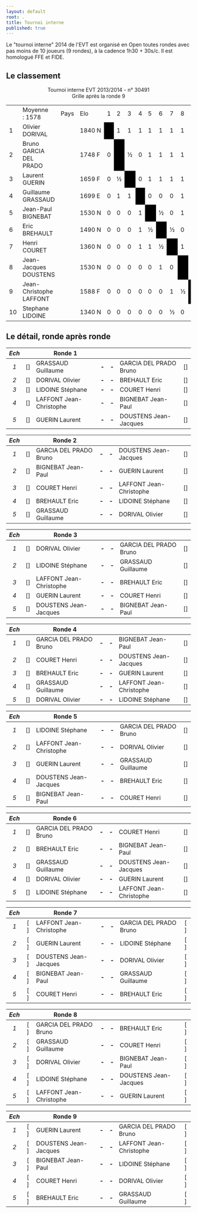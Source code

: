 ```yaml
---
layout: default
root: .
title: Tournoi interne
published: true
---
```


Le "tournoi interne" 2014 de l'EVT est organisé en Open toutes rondes avec pas moins de 10 joueurs (9 rondes), à la cadence 1h30 + 30s/c. Il est homologué FFE et FIDE.

## Le classement

<body topmargin='4' leftmargin='4'>
<div align=center>
<p class=papi_titre>Tournoi interne EVT 2013/2014 - n° 30491<br />Grille après la ronde 9</p>
<table cellspacing=0 cellpadding=2 style=border-collapse:collapse;>
 <tr height=20 class=papi_liste_c>
  <td class=papi_border_c width=20>&nbsp;</td>
  <td class=papi_border_l width=160>Moyenne :&nbsp;1578</td>
  <td class=papi_border_c width=40>Pays</td>
  <td class=papi_border_c width=40>Elo</td>
  <td class=papi_border_c width=20>1</td>
  <td class=papi_border_c width=20>2</td>
  <td class=papi_border_c width=20>3</td>
  <td class=papi_border_c width=20>4</td>
  <td class=papi_border_c width=20>5</td>
  <td class=papi_border_c width=20>6</td>
  <td class=papi_border_c width=20>7</td>
  <td class=papi_border_c width=20>8</td>
  <td class=papi_border_c width=20>9</td>
  <td class=papi_border_c width=20>10</td>
  <td class=papi_border_r width=30>Pts</td>
  <td class=papi_border_r width=30>Ko.</td>
  <td class=papi_border_r width=30>Ka.</td>
 </tr>
 <tr height=20 class=papi_liste_c>
  <td class=papi_border_r>1</td>
  <td class=papi_border_l>Olivier DORIVAL</td>
  <td class=papi_border_c><img border=0 src=flags/FRA.GIF height=12px /></td>
  <td class=papi_border_c>1840&nbsp;N</td>
  <td class=papi_border_c bgcolor=#000000>&nbsp;</td>
  <td class=papi_border_c>1</td>
  <td class=papi_border_c>1</td>
  <td class=papi_border_c>1</td>
  <td class=papi_border_c>1</td>
  <td class=papi_border_c>1</td>
  <td class=papi_border_c>1</td>
  <td class=papi_border_c>1</td>
  <td class=papi_border_c>1</td>
  <td class=papi_border_c>1</td>
  <td class=papi_border_r>9</td>
  <td class=papi_border_r>18</td>
  <td class=papi_border_r>36</td>
 <tr height=20 class=papi_liste_c>
  <td class=papi_border_r>2</td>
  <td class=papi_border_l>Bruno GARCIA DEL PRADO</td>
  <td class=papi_border_c><img border=0 src=flags/FRA.GIF height=12px /></td>
  <td class=papi_border_c>1748&nbsp;F</td>
  <td class=papi_border_c>0</td>
  <td class=papi_border_c bgcolor=#000000>&nbsp;</td>
  <td class=papi_border_c>&frac12;</td>
  <td class=papi_border_c>0</td>
  <td class=papi_border_c>1</td>
  <td class=papi_border_c>1</td>
  <td class=papi_border_c>1</td>
  <td class=papi_border_c>1</td>
  <td class=papi_border_c>1</td>
  <td class=papi_border_c>1</td>
  <td class=papi_border_r>6&frac12;</td>
  <td class=papi_border_r>19&frac14;</td>
  <td class=papi_border_r>25</td>
 <tr height=20 class=papi_liste_c>
  <td class=papi_border_r>3</td>
  <td class=papi_border_l>Laurent GUERIN</td>
  <td class=papi_border_c><img border=0 src=flags/FRA.GIF height=12px /></td>
  <td class=papi_border_c>1659&nbsp;F</td>
  <td class=papi_border_c>0</td>
  <td class=papi_border_c>&frac12;</td>
  <td class=papi_border_c bgcolor=#000000>&nbsp;</td>
  <td class=papi_border_c>0</td>
  <td class=papi_border_c>1</td>
  <td class=papi_border_c>1</td>
  <td class=papi_border_c>1</td>
  <td class=papi_border_c>1</td>
  <td class=papi_border_c>1</td>
  <td class=papi_border_c>1</td>
  <td class=papi_border_r>6&frac12;</td>
  <td class=papi_border_r>19&frac14;</td>
  <td class=papi_border_r>25</td>
 <tr height=20 class=papi_liste_c>
  <td class=papi_border_r>4</td>
  <td class=papi_border_l>Guillaume GRASSAUD</td>
  <td class=papi_border_c><img border=0 src=flags/FRA.GIF height=12px /></td>
  <td class=papi_border_c>1699&nbsp;E</td>
  <td class=papi_border_c>0</td>
  <td class=papi_border_c>1</td>
  <td class=papi_border_c>1</td>
  <td class=papi_border_c bgcolor=#000000>&nbsp;</td>
  <td class=papi_border_c>0</td>
  <td class=papi_border_c>0</td>
  <td class=papi_border_c>0</td>
  <td class=papi_border_c>1</td>
  <td class=papi_border_c>1</td>
  <td class=papi_border_c>1</td>
  <td class=papi_border_r>5</td>
  <td class=papi_border_r>20</td>
  <td class=papi_border_r>20</td>
 <tr height=20 class=papi_liste_c>
  <td class=papi_border_r>5</td>
  <td class=papi_border_l>Jean-Paul BIGNEBAT</td>
  <td class=papi_border_c><img border=0 src=flags/FRA.GIF height=12px /></td>
  <td class=papi_border_c>1530&nbsp;N</td>
  <td class=papi_border_c>0</td>
  <td class=papi_border_c>0</td>
  <td class=papi_border_c>0</td>
  <td class=papi_border_c>1</td>
  <td class=papi_border_c bgcolor=#000000>&nbsp;</td>
  <td class=papi_border_c>&frac12;</td>
  <td class=papi_border_c>0</td>
  <td class=papi_border_c>1</td>
  <td class=papi_border_c>1</td>
  <td class=papi_border_c>1</td>
  <td class=papi_border_r>4&frac12;</td>
  <td class=papi_border_r>20&frac14;</td>
  <td class=papi_border_r>17</td>
 <tr height=20 class=papi_liste_c>
  <td class=papi_border_r>6</td>
  <td class=papi_border_l>Eric BREHAULT</td>
  <td class=papi_border_c><img border=0 src=flags/FRA.GIF height=12px /></td>
  <td class=papi_border_c>1490&nbsp;N</td>
  <td class=papi_border_c>0</td>
  <td class=papi_border_c>0</td>
  <td class=papi_border_c>0</td>
  <td class=papi_border_c>1</td>
  <td class=papi_border_c>&frac12;</td>
  <td class=papi_border_c bgcolor=#000000>&nbsp;</td>
  <td class=papi_border_c>&frac12;</td>
  <td class=papi_border_c>0</td>
  <td class=papi_border_c>1</td>
  <td class=papi_border_c>1</td>
  <td class=papi_border_r>4</td>
  <td class=papi_border_r>20&frac12;</td>
  <td class=papi_border_r>14</td>
 <tr height=20 class=papi_liste_c>
  <td class=papi_border_r>7</td>
  <td class=papi_border_l>Henri COURET</td>
  <td class=papi_border_c><img border=0 src=flags/FRA.GIF height=12px /></td>
  <td class=papi_border_c>1360&nbsp;N</td>
  <td class=papi_border_c>0</td>
  <td class=papi_border_c>0</td>
  <td class=papi_border_c>0</td>
  <td class=papi_border_c>1</td>
  <td class=papi_border_c>1</td>
  <td class=papi_border_c>&frac12;</td>
  <td class=papi_border_c bgcolor=#000000>&nbsp;</td>
  <td class=papi_border_c>1</td>
  <td class=papi_border_c>0</td>
  <td class=papi_border_c>&frac12;</td>
  <td class=papi_border_r>4</td>
  <td class=papi_border_r>20&frac12;</td>
  <td class=papi_border_r>14</td>
 <tr height=20 class=papi_liste_c>
  <td class=papi_border_r>8</td>
  <td class=papi_border_l>Jean-Jacques DOUSTENS</td>
  <td class=papi_border_c><img border=0 src=flags/FRA.GIF height=12px /></td>
  <td class=papi_border_c>1530&nbsp;N</td>
  <td class=papi_border_c>0</td>
  <td class=papi_border_c>0</td>
  <td class=papi_border_c>0</td>
  <td class=papi_border_c>0</td>
  <td class=papi_border_c>0</td>
  <td class=papi_border_c>1</td>
  <td class=papi_border_c>0</td>
  <td class=papi_border_c bgcolor=#000000>&nbsp;</td>
  <td class=papi_border_c>&frac12;</td>
  <td class=papi_border_c>1</td>
  <td class=papi_border_r>2&frac12;</td>
  <td class=papi_border_r>21&frac14;</td>
  <td class=papi_border_r>9</td>
 <tr height=20 class=papi_liste_c>
  <td class=papi_border_r>9</td>
  <td class=papi_border_l>Jean-Christophe LAFFONT</td>
  <td class=papi_border_c><img border=0 src=flags/FRA.GIF height=12px /></td>
  <td class=papi_border_c>1588&nbsp;F</td>
  <td class=papi_border_c>0</td>
  <td class=papi_border_c>0</td>
  <td class=papi_border_c>0</td>
  <td class=papi_border_c>0</td>
  <td class=papi_border_c>0</td>
  <td class=papi_border_c>0</td>
  <td class=papi_border_c>1</td>
  <td class=papi_border_c>&frac12;</td>
  <td class=papi_border_c bgcolor=#000000>&nbsp;</td>
  <td class=papi_border_c>1</td>
  <td class=papi_border_r>2&frac12;</td>
  <td class=papi_border_r>21&frac14;</td>
  <td class=papi_border_r>9</td>
 <tr height=20 class=papi_liste_c>
  <td class=papi_border_r>10</td>
  <td class=papi_border_l>Stephane LIDOINE</td>
  <td class=papi_border_c><img border=0 src=flags/FRA.GIF height=12px /></td>
  <td class=papi_border_c>1340&nbsp;N</td>
  <td class=papi_border_c>0</td>
  <td class=papi_border_c>0</td>
  <td class=papi_border_c>0</td>
  <td class=papi_border_c>0</td>
  <td class=papi_border_c>0</td>
  <td class=papi_border_c>0</td>
  <td class=papi_border_c>&frac12;</td>
  <td class=papi_border_c>0</td>
  <td class=papi_border_c>0</td>
  <td class=papi_border_c bgcolor=#000000>&nbsp;</td>
  <td class=papi_border_r>&frac12;</td>
  <td class=papi_border_r>22&frac14;</td>
  <td class=papi_border_r>1</td>
</table>
</div>
</body>

## Le détail, ronde après ronde

|*Ech*|     | **Ronde 1**        |     |     |                           |     |
|:-:|:---:| -------------------- |:---:|:---:| ------------------------- |:---:|
|*1*| [] | GRASSAUD Guillaume   |**-**|**-**| GARCIA DEL PRADO Bruno    | [] |
|*2*| [] | DORIVAL Olivier      |**-**|**-**| BREHAULT Eric             | [] |
|*3*| [] | LIDOINE Stéphane     |**-**|**-**| COURET Henri          | [] |
|*4*| [] | LAFFONT Jean-Christophe |**-**|**-**| BIGNEBAT Jean-Paul     | [] |
|*5*| [] | GUERIN Laurent        |**-**|**-**| DOUSTENS Jean-Jacques    | [] |


|*Ech*|     | **Ronde 2**        |     |     |                           |     |
|:-:|:---:| -------------------- |:---:|:---:| ------------------------- |:---:|
|*1*| [] | GARCIA DEL PRADO Bruno  |**-**|**-**| DOUSTENS Jean-Jacques  | [] |
|*2*| [] | BIGNEBAT Jean-Paul   |**-**|**-**| GUERIN Laurent            | [] |
|*3*| [] | COURET Henri       |**-**|**-**| LAFFONT Jean-Christophe   | [] |
|*4*| [] | BREHAULT Eric        |**-**|**-**| LIDOINE Stéphane          |[]|
|*5*| [] | GRASSAUD Guillaume   |**-**|**-**| DORIVAL Olivier           | [] |

|*Ech*|     | **Ronde 3**        |     |     |                           |     |
|:-:|:---:| -------------------- |:---:|:---:| ------------------------- |:---:|
|*1*| [] | DORIVAL Olivier      |**-**|**-**| GARCIA DEL PRADO Bruno    | [] |
|*2*|[]| LIDOINE Stéphane     |**-**|**-**| GRASSAUD Guillaume        | [] |
|*3*| [] | LAFFONT Jean-Christophe  |**-**|**-**| BREHAULT Eric         | [] |
|*4*| [] | GUERIN Laurent           |**-**|**-**| COURET Henri          |[]|
|*5*| [] | DOUSTENS Jean-Jacques    |**-**|**-**| BIGNEBAT Jean-Paul    | [] |

|*Ech*|   | **Ronde 4**          |     |     |                           |     |
|:-:|:---:| -------------------- |:---:|:---:| ------------------------- |:---:|
|*1*| [] | GARCIA DEL PRADO Bruno |**-**|**-**| BIGNEBAT Jean-Paul      | [] |
|*2*|[]| COURET Henri           |**-**|**-**| DOUSTENS Jean-Jacques   | [] |
|*3*| [] | BREHAULT Eric          |**-**|**-**| GUERIN Laurent          | [] |
|*4*| [] | GRASSAUD Guillaume     |**-**|**-**| LAFFONT Jean-Christophe | [] |
|*5*| [] | DORIVAL Olivier        |**-**|**-**| LIDOINE Stéphane        |[]|

|*Ech*|   | **Ronde 5**             |     |     |                        |     |
|:-:|:---:| ----------------------- |:---:|:---:| ---------------------- |:---:|
|*1*| [] | LIDOINE Stéphane        |**-**|**-**| GARCIA DEL PRADO Bruno | [] |
|*2*| [] | LAFFONT Jean-Christophe |**-**|**-**| DORIVAL Olivier        | [] |
|*3*| [] | GUERIN Laurent          |**-**|**-**| GRASSAUD Guillaume     | [] |
|*4*| [] | DOUSTENS Jean-Jacques   |**-**|**-**| BREHAULT Eric          | [] |
|*5*| [] | BIGNEBAT Jean-Paul      |**-**|**-**| COURET Henri           | [] |

|*Ech*|   | **Ronde 6**          |     |     |                           |     |
|:-:|:---:| -------------------- |:---:|:---:| ------------------------- |:---:|
|*1*| [] | GARCIA DEL PRADO Bruno    |**-**|**-**| COURET Henri         | [] |
|*2*| [] | BREHAULT Eric        |**-**|**-**| BIGNEBAT Jean-Paul        | [] |
|*3*| [] | GRASSAUD Guillaume   |**-**|**-**| DOUSTENS Jean-Jacques     | [] |
|*4*| [] | DORIVAL Olivier      |**-**|**-**| GUERIN Laurent            | [] |
|*5*| [] | LIDOINE Stéphane     |**-**|**-**| LAFFONT Jean-Christophe   | [] |

|*Ech*|   | **Ronde 7**          |     |     |                           |     |
|:-:|:---:| -------------------- |:---:|:---:| ------------------------- |:---:|
|*1*| [ ] | LAFFONT Jean-Christophe |**-**|**-**| GARCIA DEL PRADO Bruno | [ ] |
|*2*| [ ] | GUERIN Laurent          |**-**|**-**| LIDOINE Stéphane       | [ ] |
|*3*| [ ] | DOUSTENS Jean-Jacques   |**-**|**-**| DORIVAL Olivier        | [ ] |
|*4*| [ ] | BIGNEBAT Jean-Paul      |**-**|**-**| GRASSAUD Guillaume     | [ ] |
|*5*| [ ] | COURET Henri            |**-**|**-**| BREHAULT Eric          | [ ] |

|*Ech*|     | **Ronde 8**           |     |     |                        |     |
|:-:|:---:| ----------------------- |:---:|:---:| ---------------------- |:---:|
|*1*| [ ] | GARCIA DEL PRADO Bruno  |**-**|**-**| BREHAULT Eric          | [ ] |
|*2*| [ ] | GRASSAUD Guillaume      |**-**|**-**| COURET Henri           | [ ] |
|*3*| [ ] | DORIVAL Olivier         |**-**|**-**| BIGNEBAT Jean-Paul     | [ ] |
|*4*| [ ] | LIDOINE Stéphane        |**-**|**-**| DOUSTENS Jean-Jacques  | [ ] |
|*5*| [ ] | LAFFONT Jean-Christophe |**-**|**-**| GUERIN Laurent         | [ ] |

|*Ech*|   | **Ronde 9**            |     |     |                         |     |
|:-:|:---:| ---------------------- |:---:|:---:| ----------------------- |:---:|
|*1*| [ ] | GUERIN Laurent         |**-**|**-**| GARCIA DEL PRADO Bruno  | [ ] |
|*2*| [ ] | DOUSTENS Jean-Jacques  |**-**|**-**| LAFFONT Jean-Christophe | [ ] |
|*3*| [ ] | BIGNEBAT Jean-Paul     |**-**|**-**| LIDOINE Stéphane        | [ ] |
|*4*| [ ] | COURET Henri           |**-**|**-**| DORIVAL Olivier         | [ ] |
|*5*| [ ] | BREHAULT Eric          |**-**|**-**| GRASSAUD Guillaume      | [ ] |